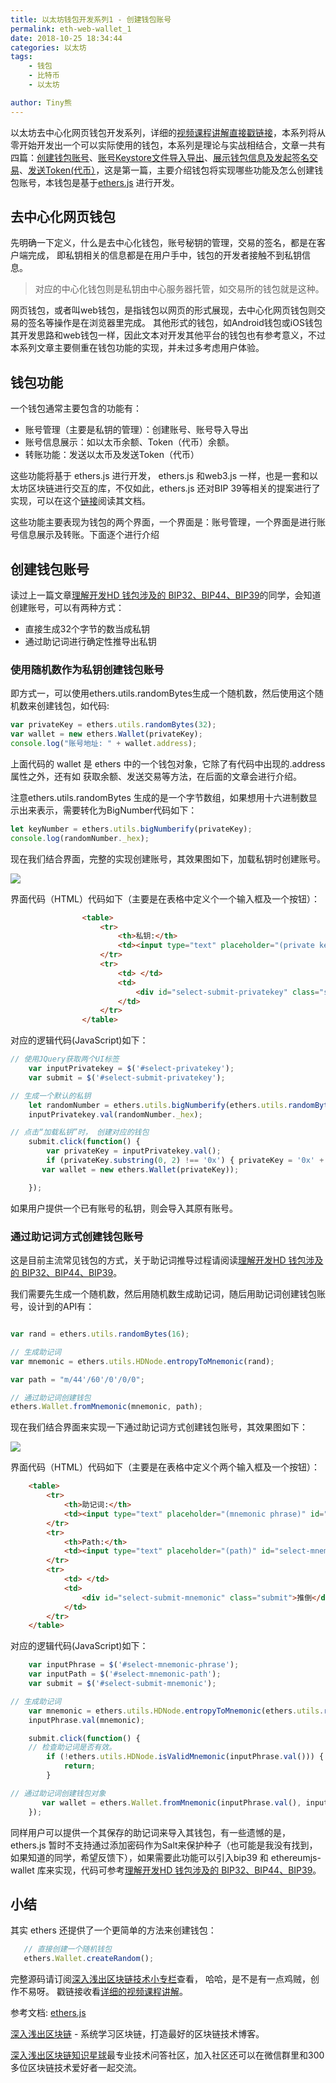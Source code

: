 ```yaml
---
title: 以太坊钱包开发系列1 - 创建钱包账号
permalink: eth-web-wallet_1
date: 2018-10-25 18:34:44
categories: 以太坊
tags:
    - 钱包
    - 比特币
    - 以太坊

author: Tiny熊
---
```



以太坊去中心化网页钱包开发系列，详细的[视频课程讲解直接戳链接](https://ke.qq.com/course/356068?tuin=bd898bbf)，本系列将从零开始开发出一个可以实际使用的钱包，本系列是理论与实战相结合，文章一共有四篇：[创建钱包账号](https://learnblockchain.cn/2018/10/25/eth-web-wallet_1/)、[账号Keystore文件导入导出](https://learnblockchain.cn/2018/10/25/eth-web-wallet_2/)、[展示钱包信息及发起签名交易](https://learnblockchain.cn/2018/10/26/eth-web-wallet_3/)、[发送Token(代币）](https://learnblockchain.cn/2018/10/26/eth-web-wallet_4/)，这是第一篇，主要介绍钱包将实现哪些功能及怎么创建钱包账号，本钱包是基于[ethers.js](https://docs.ethers.io/ethers.js/html) 进行开发。

<!-- more -->

## 去中心化网页钱包

先明确一下定义，什么是去中心化钱包，账号秘钥的管理，交易的签名，都是在客户端完成， 即私钥相关的信息都是在用户手中，钱包的开发者接触不到私钥信息。

> 对应的中心化钱包则是私钥由中心服务器托管，如交易所的钱包就是这种。

网页钱包，或者叫web钱包，是指钱包以网页的形式展现，去中心化网页钱包则交易的签名等操作是在浏览器里完成。
其他形式的钱包，如Android钱包或iOS钱包其开发思路和web钱包一样，因此文本对开发其他平台的钱包也有参考意义，不过本系列文章主要侧重在钱包功能的实现，并未过多考虑用户体验。


## 钱包功能

一个钱包通常主要包含的功能有：

* 账号管理（主要是私钥的管理）：创建账号、账号导入导出
* 账号信息展示：如以太币余额、Token（代币）余额。
* 转账功能：发送以太币及发送Token（代币）

这些功能将基于 ethers.js 进行开发，   ethers.js 和web3.js 一样，也是一套和以太坊区块链进行交互的库，不仅如此，ethers.js 还对BIP 39等相关的提案进行了实现，可以在这个[链接](https://docs.ethers.io/ethers.js/html/)阅读其文档。

这些功能主要表现为钱包的两个界面，一个界面是：账号管理，一个界面是进行账号信息展示及转账。下面逐个进行介绍

## 创建钱包账号

读过上一篇文章[理解开发HD 钱包涉及的 BIP32、BIP44、BIP39](https://learnblockchain.cn/2018/09/28/hdwallet/)的同学，会知道创建账号，可以有两种方式：

* 直接生成32个字节的数当成私钥
* 通过助记词进行确定性推导出私钥

### 使用随机数作为私钥创建钱包账号

即方式一，可以使用ethers.utils.randomBytes生成一个随机数，然后使用这个随机数来创建钱包，如代码:

```js
var privateKey = ethers.utils.randomBytes(32);
var wallet = new ethers.Wallet(privateKey);
console.log("账号地址: " + wallet.address);

```

上面代码的 wallet 是 ethers 中的一个钱包对象，它除了有代码中出现的.address 属性之外，还有如 获取余额、发送交易等方法，在后面的文章会进行介绍。


注意ethers.utils.randomBytes 生成的是一个字节数组，如果想用十六进制数显示出来表示，需要转化为BigNumber代码如下：

```js
let keyNumber = ethers.utils.bigNumberify(privateKey);
console.log(randomNumber._hex);
```

现在我们结合界面，完整的实现创建账号，其效果图如下，加载私钥时创建账号。

![](https://learnblockchain.cn/media/15401942330046.jpg)

界面代码（HTML）代码如下（主要是在表格中定义个一个输入框及一个按钮）：

```html
                <table>
                    <tr>
                        <th>私钥:</th>
                        <td><input type="text" placeholder="(private key)" id="select-privatekey" /></td>
                    </tr>
                    <tr>
                        <td> </td>
                        <td>
                            <div id="select-submit-privatekey" class="submit">加载私钥</div>
                        </td>
                    </tr>
                </table>
```

对应的逻辑代码(JavaScript)如下：

```js
// 使用JQuery获取两个UI标签
    var inputPrivatekey = $('#select-privatekey');
    var submit = $('#select-submit-privatekey');

// 生成一个默认的私钥
    let randomNumber = ethers.utils.bigNumberify(ethers.utils.randomBytes(32));
    inputPrivatekey.val(randomNumber._hex);

// 点击“加载私钥”时， 创建对应的钱包
    submit.click(function() {
        var privateKey = inputPrivatekey.val();
        if (privateKey.substring(0, 2) !== '0x') { privateKey = '0x' + privateKey; }
       var wallet = new ethers.Wallet(privateKey));

    });

```

如果用户提供一个已有账号的私钥，则会导入其原有账号。


### 通过助记词方式创建钱包账号

这是目前主流常见钱包的方式，关于助记词推导过程请阅读[理解开发HD 钱包涉及的 BIP32、BIP44、BIP39](https://learnblockchain.cn/2018/09/28/hdwallet/)。

我们需要先生成一个随机数，然后用随机数生成助记词，随后用助记词创建钱包账号，设计到的API有：

```js

var rand = ethers.utils.randomBytes(16);

// 生成助记词
var mnemonic = ethers.utils.HDNode.entropyToMnemonic(rand);

var path = "m/44'/60'/0'/0/0";

// 通过助记词创建钱包
ethers.Wallet.fromMnemonic(mnemonic, path);
```

现在我们结合界面来实现一下通过助记词方式创建钱包账号，其效果图如下：

![](https://learnblockchain.cn/media/15401977091699.jpg)

界面代码（HTML）代码如下（主要是在表格中定义个两个输入框及一个按钮）：

```html
    <table>
        <tr>
            <th>助记词:</th>
            <td><input type="text" placeholder="(mnemonic phrase)" id="select-mnemonic-phrase" /></td>
        </tr>
        <tr>
            <th>Path:</th>
            <td><input type="text" placeholder="(path)" id="select-mnemonic-path" value="m/44'/60'/0'/0/0" /></td>
        </tr>
        <tr>
            <td> </td>
            <td>
                <div id="select-submit-mnemonic" class="submit">推倒</div>
            </td>
        </tr>
    </table>

```

对应的逻辑代码(JavaScript)如下：

```js
    var inputPhrase = $('#select-mnemonic-phrase');
    var inputPath = $('#select-mnemonic-path');
    var submit = $('#select-submit-mnemonic');

// 生成助记词
    var mnemonic = ethers.utils.HDNode.entropyToMnemonic(ethers.utils.randomBytes(16));
    inputPhrase.val(mnemonic);

    submit.click(function() {
    // 检查助记词是否有效。
        if (!ethers.utils.HDNode.isValidMnemonic(inputPhrase.val())) {
            return;
        }

// 通过助记词创建钱包对象
       var wallet = ethers.Wallet.fromMnemonic(inputPhrase.val(), inputPath.val());
    });
```

同样用户可以提供一个其保存的助记词来导入其钱包，有一些遗憾的是，ethers.js 暂时不支持通过添加密码作为Salt来保护种子（也可能是我没有找到，如果知道的同学，希望反馈下），如果需要此功能可以引入bip39 和 ethereumjs-wallet 库来实现，代码可参考[理解开发HD 钱包涉及的 BIP32、BIP44、BIP39](https://learnblockchain.cn/2018/09/28/hdwallet/)。


## 小结

其实 ethers 还提供了一个更简单的方法来创建钱包：

```js
   // 直接创建一个随机钱包
   ethers.Wallet.createRandom();
```

完整源码请订阅[深入浅出区块链技术小专栏](https://xiaozhuanlan.com/blockchaincore)查看， 哈哈，是不是有一点鸡贼，创作不易呀。
戳链接收看[详细的视频课程讲解](https://ke.qq.com/course/356068?tuin=bd898bbf)。

参考文档:
[ethers.js](https://docs.ethers.io/ethers.js/html)


[深入浅出区块链](https://learnblockchain.cn/) - 系统学习区块链，打造最好的区块链技术博客。

[深入浅出区块链知识星球](https://learnblockchain.cn/images/zsxq.png)最专业技术问答社区，加入社区还可以在微信群里和300多位区块链技术爱好者一起交流。
